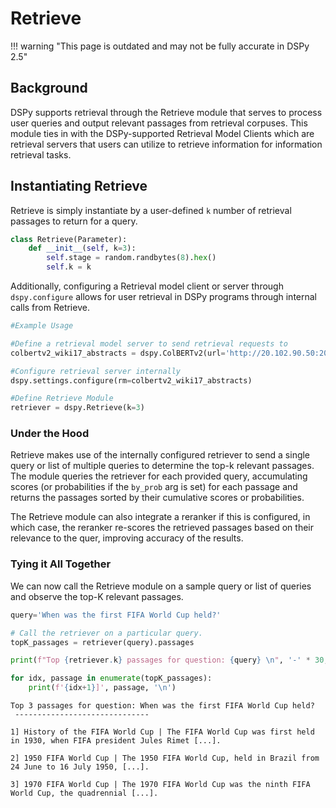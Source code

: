 # Retrieve

!!! warning "This page is outdated and may not be fully accurate in DSPy 2.5"

## Background
DSPy supports retrieval through the Retrieve module that serves to process user queries and output relevant passages from retrieval corpuses. This module ties in with the DSPy-supported Retrieval Model Clients which are retrieval servers that users can utilize to retrieve information for information retrieval tasks.

## Instantiating Retrieve

Retrieve is simply instantiate by a user-defined `k` number of retrieval passages to return for a query.

```python
class Retrieve(Parameter):
    def __init__(self, k=3):
        self.stage = random.randbytes(8).hex()
        self.k = k
```

Additionally, configuring a Retrieval model client or server through `dspy.configure` allows for user retrieval in DSPy programs through internal calls from Retrieve. 

```python
#Example Usage

#Define a retrieval model server to send retrieval requests to
colbertv2_wiki17_abstracts = dspy.ColBERTv2(url='http://20.102.90.50:2017/wiki17_abstracts')

#Configure retrieval server internally
dspy.settings.configure(rm=colbertv2_wiki17_abstracts)

#Define Retrieve Module
retriever = dspy.Retrieve(k=3)
```

### Under the Hood

Retrieve makes use of the internally configured retriever to send a single query or list of multiple queries to determine the top-k relevant passages. The module queries the retriever for each provided query, accumulating scores (or probabilities if the `by_prob` arg is set) for each passage and returns the passages sorted by their cumulative scores or probabilities. 

The Retrieve module can also integrate a reranker if this is configured, in which case, the reranker re-scores the retrieved passages based on their relevance to the quer, improving accuracy of the results. 

### Tying it All Together

We can now call the Retrieve module on a sample query or list of queries and observe the top-K relevant passages.

```python
query='When was the first FIFA World Cup held?'

# Call the retriever on a particular query.
topK_passages = retriever(query).passages

print(f"Top {retriever.k} passages for question: {query} \n", '-' * 30, '\n')

for idx, passage in enumerate(topK_passages):
    print(f'{idx+1}]', passage, '\n')
```

```
Top 3 passages for question: When was the first FIFA World Cup held? 
 ------------------------------ 

1] History of the FIFA World Cup | The FIFA World Cup was first held in 1930, when FIFA president Jules Rimet [...]. 

2] 1950 FIFA World Cup | The 1950 FIFA World Cup, held in Brazil from 24 June to 16 July 1950, [...]. 

3] 1970 FIFA World Cup | The 1970 FIFA World Cup was the ninth FIFA World Cup, the quadrennial [...].
```
